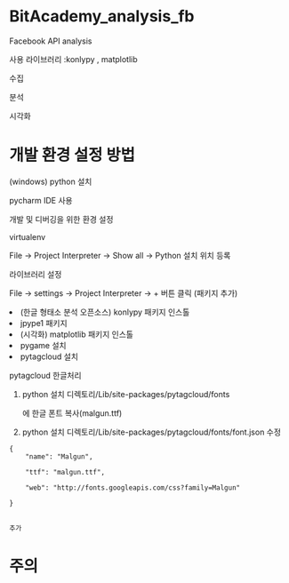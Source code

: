 # BitAcademy_analysis_fb
Facebook API analysis

사용 라이브러리 :konlypy , matplotlib


수집


분석 


시각화

# 개발 환경 설정 방법
(windows)
python 설치

pycharm IDE 사용

개발 및 디버깅을 위한 환경 설정

virtualenv

File -> Project Interpreter -> Show all -> Python 설치 위치 등록

라이브러리 설정

File -> settings -> Project Interpreter -> + 버튼 클릭 (패키지 추가)

<li>(한글 형태소 분석 오픈소스) konlypy 패키지 인스톨</li>

<li>jpype1 패키지</li> 

<li>(시각화) matplotlib 패키지 인스톨</li>

<li>pygame 설치</li>

<li>pytagcloud 설치</li>

pytagcloud 한글처리

   1) python 설치 디렉토리/Lib/site-packages/pytagcloud/fonts
   
      에 한글 폰트 복사(malgun.ttf)
      
   2) python 설치 디렉토리/Lib/site-packages/pytagcloud/fonts/font.json 수정


	{
        "name": "Malgun",
        
        "ttf": "malgun.ttf",
        
        "web": "http://fonts.googleapis.com/css?family=Malgun"
        
    }


    추가


# 주의
